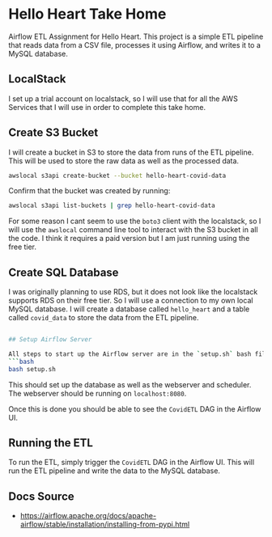 # Hello Heart Take Home

Airflow ETL Assignment for Hello Heart. This project is a simple ETL pipeline that reads data from a CSV file, processes it using Airflow, and writes it to a MySQL database.

## LocalStack

I set up a trial account on localstack, so I will use that for all the AWS Services that I will use 
in order to complete this take home.

## Create S3 Bucket

I will create a bucket in S3 to store the data from runs of the ETL pipeline. This will be used to store the raw data as well as the processed data.
```bash
awslocal s3api create-bucket --bucket hello-heart-covid-data
```
Confirm that the bucket was created by running:
```bash
awslocal s3api list-buckets | grep hello-heart-covid-data
```

For some reason I cant seem to use the `boto3` client with the localstack, so I will use the `awslocal` command line tool to interact with the S3 bucket in all the code. I think it requires a paid version but I am just running using the free tier.

## Create SQL Database

I was originally planning to use RDS, but it does not look like the localstack supports RDS on their free tier.
So I will use a connection to my own local MySQL database. I will create a database called `hello_heart` and a table called `covid_data` to store the data from the ETL pipeline.


```bash

## Setup Airflow Server

All steps to start up the Airflow server are in the `setup.sh` bash file. Run it like so:
```bash
bash setup.sh
```

This should set up the database as well as the webserver and scheduler. The webserver should be running on `localhost:8080`.

Once this is done you should be able to see the `CovidETL` DAG in the Airflow UI.

## Running the ETL

To run the ETL, simply trigger the `CovidETL` DAG in the Airflow UI. This will run the ETL pipeline and write the data to the MySQL database.

## Docs Source

- https://airflow.apache.org/docs/apache-airflow/stable/installation/installing-from-pypi.html